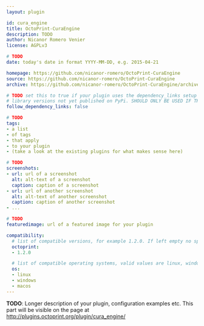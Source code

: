 ```yaml
---
layout: plugin

id: cura_engine
title: OctoPrint-CuraEngine
description: TODO
author: Nicanor Romero Venier
license: AGPLv3

# TODO
date: today's date in format YYYY-MM-DD, e.g. 2015-04-21

homepage: https://github.com/nicanor-romero/OctoPrint-CuraEngine
source: https://github.com/nicanor-romero/OctoPrint-CuraEngine
archive: https://github.com/nicanor-romero/OctoPrint-CuraEngine/archive/master.zip

# TODO set this to true if your plugin uses the dependency_links setup parameter to include
# library versions not yet published on PyPi. SHOULD ONLY BE USED IF THERE IS NO OTHER OPTION!
follow_dependency_links: false

# TODO
tags:
- a list
- of tags
- that apply
- to your plugin
- (take a look at the existing plugins for what makes sense here)

# TODO
screenshots:
- url: url of a screenshot
  alt: alt-text of a screenshot
  caption: caption of a screenshot
- url: url of another screenshot
  alt: alt-text of another screenshot
  caption: caption of another screenshot
- ...

# TODO
featuredimage: url of a featured image for your plugin

compatibility:
  # list of compatible versions, for example 1.2.0. If left empty no specific version requirement will be assumed
  octoprint:
  - 1.2.0

  # list of compatible operating systems, valid values are linux, windows, macos, leaving empty defaults to all
  os:
  - linux
  - windows
  - macos
---
```


**TODO**: Longer description of your plugin, configuration examples etc. This part will be visible on the page at
http://plugins.octoprint.org/plugin/cura_engine/
